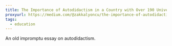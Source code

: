 ```yaml
---
title: The Importance of Autodidactism in a Country with Over 190 Universities
proxyurl: https://medium.com/@zakkalyoncu/the-importance-of-autodidactism-in-a-country-with-over-190-universities-1a1b0f16969a
tags:
  - education
---
```


An old impromptu essay on autodidactism.
